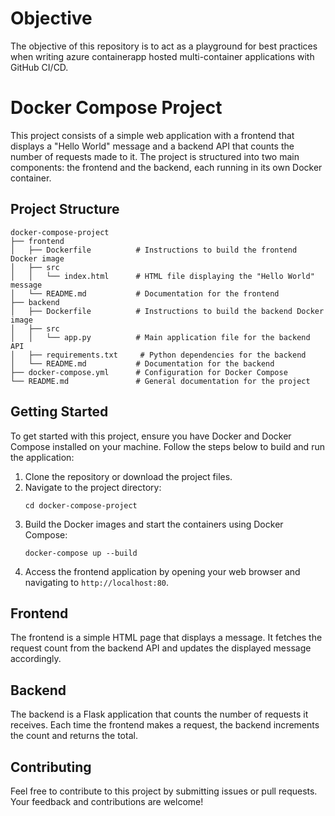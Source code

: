 # Objective
The objective of this repository is to act as a playground for best practices when writing azure containerapp hosted multi-container applications with GitHub CI/CD. 

# Docker Compose Project

This project consists of a simple web application with a frontend that displays a "Hello World" message and a backend API that counts the number of requests made to it. The project is structured into two main components: the frontend and the backend, each running in its own Docker container.

## Project Structure

```
docker-compose-project
├── frontend
│   ├── Dockerfile          # Instructions to build the frontend Docker image
│   ├── src
│   │   └── index.html      # HTML file displaying the "Hello World" message
│   └── README.md           # Documentation for the frontend
├── backend
│   ├── Dockerfile          # Instructions to build the backend Docker image
│   ├── src
│   │   └── app.py          # Main application file for the backend API
│   ├── requirements.txt     # Python dependencies for the backend
│   └── README.md           # Documentation for the backend
├── docker-compose.yml      # Configuration for Docker Compose
└── README.md               # General documentation for the project
```

## Getting Started

To get started with this project, ensure you have Docker and Docker Compose installed on your machine. Follow the steps below to build and run the application:

1. Clone the repository or download the project files.
2. Navigate to the project directory:
   ```
   cd docker-compose-project
   ```
3. Build the Docker images and start the containers using Docker Compose:
   ```
   docker-compose up --build
   ```
4. Access the frontend application by opening your web browser and navigating to `http://localhost:80`.

## Frontend

The frontend is a simple HTML page that displays a message. It fetches the request count from the backend API and updates the displayed message accordingly.

## Backend

The backend is a Flask application that counts the number of requests it receives. Each time the frontend makes a request, the backend increments the count and returns the total.

## Contributing

Feel free to contribute to this project by submitting issues or pull requests. Your feedback and contributions are welcome!
